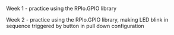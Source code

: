 Week 1 - practice using the RPIo.GPIO library

Week 2 - practice using the RPIo.GPIO library, making LED blink in sequence triggered by button in pull down configuration


